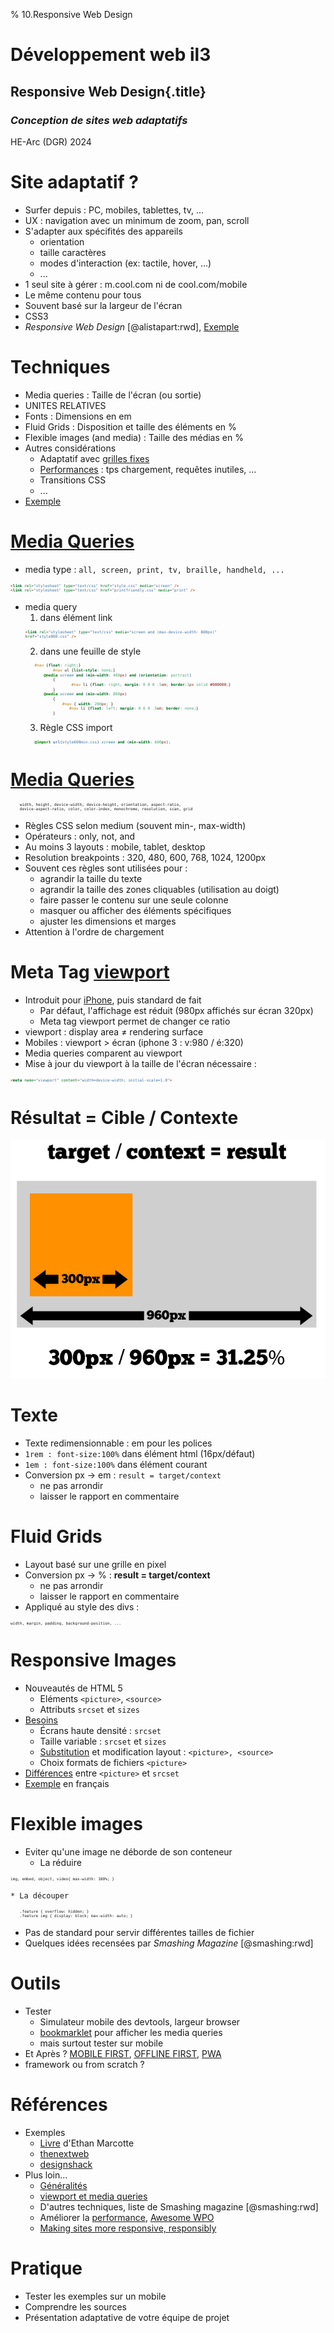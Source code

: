 % 10.Responsive Web Design

# Développement web il3

## Responsive Web Design{.title}

### *Conception de sites web adaptatifs*

<footer>HE-Arc (DGR) 2024</footer>

# Site adaptatif ?

* Surfer depuis : PC, mobiles, tablettes, tv, ...
* UX : navigation avec un minimum de zoom, pan, scroll
* S'adapter aux spécifités des appareils
	* orientation
	* taille caractères
	* modes d'interaction (ex: tactile, hover, ...)
	* ...
* 1 seul site à gérer : m.cool.com ni de cool.com/mobile
* Le même contenu pour tous
* Souvent basé sur la largeur de l'écran
* CSS3
* _Responsive Web Design_ [@alistapart:rwd], [Exemple][2]

# Techniques

* Media queries : Taille de l'écran (ou sortie)
* UNITES RELATIVES
* Fonts : Dimensions en em
* Fluid Grids : Disposition et taille des éléments en %
* Flexible images (and media) : Taille des médias en %
* Autres considérations
	* Adaptatif avec [grilles fixes][3]
	* [Performances][4] : tps chargement, requêtes inutiles, ...
	* Transitions CSS
	* ...
* [Exemple][6]

# [Media Queries][7]

* media type : `all, screen, print, tv, braille, handheld, ...`
```html 
<link rel="stylesheet" type="text/css" href="style.css" media="screen" />
<link rel="stylesheet" type="text/css" href="printfriendly.css" media="print" />
```
* media query
	1. dans élément link
	```html 	
	<link rel="stylesheet" type="text/css" media="screen and (max-device-width: 800px)" 
	href="style800.css" />
	```
	2. dans une feuille de style
	```css 	
		#nav {float: right;}
				#nav ul {list-style: none;}
			@media screen and (min-width: 400px) and (orientation: portrait)
				{
						#nav li {float: right; margin: 0 0 0 .5em; border:1px solid #000000;}
				}
			@media screen and (min-width: 800px)
				{
					#nav { width: 200px; }
					   #nav li {float: left; margin: 0 0 0 .5em; border: none;}
				}
	```
	3. Règle CSS import
	```css 
		@import url(style600min.css) screen and (min-width: 600px);
	```

# [Media Queries][7]
```html 
    width, height, device-width, device-height, orientation, aspect-ratio, 
    device-aspect-ratio, color, color-index, monochrome, resolution, scan, grid
```
* Règles CSS selon medium (souvent min-, max-width)
* Opérateurs : only, not, and
* Au moins 3 layouts : mobile, tablet, desktop
* Resolution breakpoints : 320, 480, 600, 768, 1024, 1200px
* Souvent ces règles sont utilisées pour :
	* agrandir la taille du texte
	* agrandir la taille des zones cliquables (utilisation au doigt)
	* faire passer le contenu sur une seule colonne
	* masquer ou afficher des éléments spécifiques
	* ajuster les dimensions et marges
* Attention à l'ordre de chargement

# Meta Tag [viewport][8]

* Introduit pour [iPhone][9], puis standard de fait
	* Par défaut, l'affichage est réduit (980px affichés sur écran 320px)
	* Meta tag viewport permet de changer ce ratio
* viewport : display area ≠ rendering surface
* Mobiles : viewport > écran (iphone 3 : v:980 / é:320)
* Media queries comparent au viewport
* Mise à jour du viewport à la taille de l'écran nécessaire :

```html 
<meta name="viewport" content="width=device-width; initial-scale=1.0">
```

# Résultat = Cible / Contexte
![Target / Context](img/target-context.png)

# Texte

* Texte redimensionnable : em pour les polices
* `1rem : font-size:100%` dans élément html (16px/défaut)
* `1em : font-size:100%` dans élément courant
* Conversion px -> em : `result = target/context`
	* ne pas arrondir
	* laisser le rapport en commentaire

# Fluid Grids

* Layout basé sur une grille en pixel
* Conversion px -> % : **result = target/context**
	* ne pas arrondir
	* laisser le rapport en commentaire
* Appliqué au style des divs :

```html
width, margin, padding, background-position, ...
```

# Responsive Images

* Nouveautés de HTML 5
	* Eléments `<picture>`, `<source>`
	* Attributs `srcset` et `sizes`
* [Besoins][10]
	* Écrans haute densité : `srcset`
	* Taille variable : `srcset` et `sizes`
	* [Substitution][11] et modification layout : `<picture>, <source>`
	* Choix formats de fichiers `<picture>`
* [Différences][12] entre `<picture>` et `srcset`
* [Exemple][13] en français

# Flexible images

* Eviter qu'une image ne déborde de son conteneur
	* La réduire
```html 
img, embed, object, video{ max-width: 100%; }
```
	* La découper
```html 
	.feature { overflow: hidden; }
	.feature img { display: block; max-width: auto; }
```
* Pas de standard pour servir différentes tailles de fichier
* Quelques idées recensées par _Smashing Magazine_ [@smashing:rwd]

# Outils

* Tester
	* Simulateur mobile des devtools, largeur browser
	* [bookmarklet][16] pour afficher les media queries
	* mais surtout tester sur mobile
* Et Après ? [MOBILE FIRST][17], [OFFLINE FIRST][18], [PWA][30]
* framework ou from scratch ?

# Références
* Exemples
	* [Livre][20] d'Ethan Marcotte
	* [thenextweb][22]
	* [designshack][23]
* Plus loin...
	* [Généralités][24]
	* [viewport et media queries][25]
	* D'autres techniques, liste de Smashing magazine [@smashing:rwd]
	* Améliorer la [performance][26], [Awesome WPO][28]
	* [Making sites more responsive, responsibly][27]
	
# Pratique
* Tester les exemples sur un mobile
* Comprendre les sources
* Présentation adaptative de votre équipe de projet

[2]:https://alistapart.github.io/code-samples/responsive-web-design/ex/ex-site-FINAL.html
[3]:https://blog.atolcd.com/adaptive-design-versus-responsive-design/
[4]:https://www.netguru.com/blog/improve-web-app-performace
[6]:https://webdesignerwall.com/tutorials/responsive-design-in-3-steps
[7]:https://developer.mozilla.org/fr/docs/CSS/Media_queries
[8]:https://lukeplant.me.uk/blog/posts/you-can-stop-using-user-scalable-no-and-maximum-scale-1-in-viewport-meta-tags-now/
[9]:https://developer.apple.com/library/content/documentation/AppleApplications/Reference/SafariWebContent/UsingtheViewport/UsingtheViewport.html
[10]:https://www.smashingmagazine.com/2014/05/14/responsive-images-done-right-guide-picture-srcset/
[11]:https://ericportis.com/etc/smashing-mag-picture-examples/art-direction.html
[12]:https://css-tricks.com/responsive-images-youre-just-changing-resolutions-use-srcset/
[13]:https://www.hteumeuleu.fr/attribut-srcset-images-responsive/
[16]:https://sparkbox.github.io/mediaQueryBookmarklet/
[17]:https://www.lukew.com/resources/mobile_first.asp
[18]:https://offlinefirst.org/
[20]:https://ethanmarcotte.com/books/responsive-web-design/full/
[22]:https://thenextweb.com/dd/2013/01/13/30-new-inspiring-responsive-design-websites/
[23]:https://designshack.net/articles/css/20-amazing-examples-of-using-media-queries-for-responsive-web-design/
[24]:https://johnpolacek.github.io/scrolldeck.js/decks/responsive/
[25]:https://www.quirksmode.org/blog/archives/2010/09/combining_meta.html
[26]:https://csswizardry.com/2013/01/front-end-performance-for-web-designers-and-front-end-developers/
[27]:https://24ways.org/2014/making-sites-more-responsive-responsibly/
[28]:https://github.com/davidsonfellipe/awesome-wpo
[30]:https://developers.google.com/web/progressive-web-apps/

<!-- Hack -->
<style>

.sourceCode {
    font-size: 76%;
	line-height: 80%;
    margin: 0 auto;
	overflow: hidden; 
  }
  
li p {margin: 5px}
  
</style>
